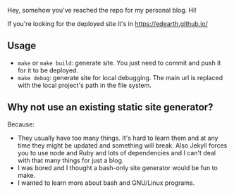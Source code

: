 Hey, somehow you've reached the repo for my personal blog. Hi!

If you're looking for the deployed site it's in https://edearth.github.io/

## Usage

- `make` or `make build`: generate site.
You just need to commit and push it for it to be deployed.
- `make debug`: generate site for local debugging.
The main url is replaced with the local project's path in the file system.

## Why not use an existing static site generator?

Because:

- They usually have too many things. It's hard to learn them
and at any time they might be updated and something will break.
Also Jekyll forces you to use node and Ruby and lots of dependencies
and I can't deal with that many things for just a blog.
- I was bored and I thought a bash-only site generator
would be fun to make.
- I wanted to learn more about bash and GNU/Linux programs.


